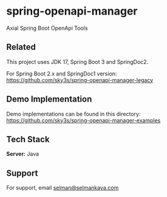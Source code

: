 # spring-openapi-manager
Axial Spring Boot OpenApi Tools


## Related

This project uses JDK 17, Spring Boot 3 and SpringDoc2.

For Spring Boot 2.x and SpringDoc1 version: https://github.com/sky3s/spring-openapi-manager-legacy


## Demo Implementation

Demo implementations can be found in this directory: https://github.com/sky3s/spring-openapi-manager-examples


## Tech Stack

**Server:** Java


## Support

For support, email selman@selmankaya.com

